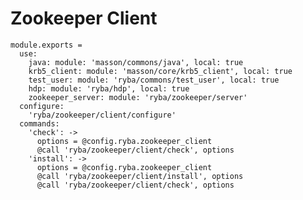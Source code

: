 
# Zookeeper Client

    module.exports =
      use:
        java: module: 'masson/commons/java', local: true
        krb5_client: module: 'masson/core/krb5_client', local: true
        test_user: module: 'ryba/commons/test_user', local: true
        hdp: module: 'ryba/hdp', local: true
        zookeeper_server: module: 'ryba/zookeeper/server'
      configure:
        'ryba/zookeeper/client/configure'
      commands:
        'check': ->
          options = @config.ryba.zookeeper_client
          @call 'ryba/zookeeper/client/check', options
        'install': ->
          options = @config.ryba.zookeeper_client
          @call 'ryba/zookeeper/client/install', options
          @call 'ryba/zookeeper/client/check', options
